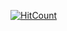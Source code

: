 [![HitCount](https://hits.dwyl.com/Mhinhub/display-currency-rates_Hacktiv8.svg?style=flat&show=unique)](http://hits.dwyl.com/Mhinhub/display-currency-rates_Hacktiv8)

<!-- ![Views](https://visitor-badge.glitch.me/badge?page_id=MhinHub.display-currency-rates_Hacktiv8&left_text=Views) -->

<!-- <a href='https://github.com/MShawon/github-clone-count-badge'><img alt='GitHub Clones' src='https://img.shields.io/badge/dynamic/json?color=success&label=Clone&query=count&url=https://gist.githubusercontent.com/MShawon/cf89f3274d06170b8a4973039aa6220a/raw/clone.json&logo=github'></a> -->

<!-- [![Github All Releases](https://img.shields.io/github/downloads/MhinHub/display-currency-rates_Hacktiv8/total.svg)]() -->
